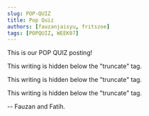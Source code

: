 ```yaml
---
slug: POP-QUIZ
title: Pop Quiz
authors: [fauzanjaisyu, fritszoe]
tags: [POPQUIZ, WEEK07]
---
```


This is our POP QUIZ posting!

<!--truncate-->

This writing is hidden below the "truncate" tag.

This writing is hidden below the "truncate" tag.

This writing is hidden below the "truncate" tag.

-- Fauzan and Fatih.
